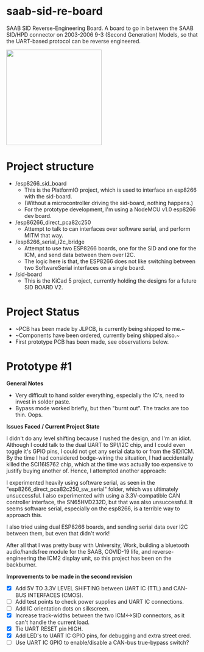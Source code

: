# saab-sid-re-board
SAAB SID Reverse-Engineering Board.
A board to go in between the SAAB SID/HPD connector on 2003-2006 9-3 (Second Generation) Models, so that the UART-based protocol can be reverse engineered.

<img src="https://i.imgur.com/MEXQa4u.jpg" data-canonical-src="https://i.imgur.com/MEXQa4u.jpg" width="250" height="250" />

# Project structure
- /esp8266_sid_board
  - This is the PlatformIO project, which is used to interface an esp8266 with the sid-board.
  - (Without a microcontroller driving the sid-board, nothing happens.)
  - For the prototype development, I'm using a NodeMCU v1.0 esp8266 dev board.
- /esp86266_direct_pca82c250
  - Attempt to talk to can interfaces over software serial, and perform MITM that way.
- /esp8266_serial_i2c_bridge
  - Attempt to use two ESP8266 boards, one for the SID and one for the ICM, and send data between them over I2C.
  - The logic here is that, the ESP8266 does not like switching between two SoftwareSerial interfaces on a single board.
- /sid-board 
  - This is the KiCad 5 project, currently holding the designs for a future SID BOARD V2.

# Project Status
- ~PCB has been made by JLPCB, is currently being shipped to me.~
- ~Components have been ordered, currently being shipped also.~
- First prototype PCB has been made, see observations below.

# Prototype #1
**General Notes**
- Very difficult to hand solder everything, especially the IC's, need to invest in solder paste.
- Bypass mode worked briefly, but then "burnt out". The tracks are too thin. Oops.

**Issues Faced / Current Project State**

I didn't do any level shifting because I rushed the design, and I'm an idiot. Although I could talk to the dual UART to SPI/I2C chip, and I could even toggle it's GPIO pins, I could not get any serial data to or from the SID/ICM. 
By the time I had considered bodge-wiring the situation, I had accidentally killed the SCI16IS762 chip, which at the time was actually too expensive to justify buying another of. Hence, I attempted another approach:
 
I experimented heavily using software serial, as seen in the "esp8266_direct_pca82c250_sw_serial" folder, which was ultimately unsuccessful. I also experimented with using a 3.3V-compatible CAN controller interface, the SN65HVD232D, but that was also unsuccessful. It seems software serial, especially on the esp8266, is a terrible way to approach this.

I also tried using dual ESP8266 boards, and sending serial data over I2C between them, but even that didn't work!

After all that I was pretty busy with University, Work, building a bluetooth audio/handsfree module for the SAAB, COVID-19 life, and reverse-engineering the ICM2 display unit, so this project has been on the backburner.

**Improvements to be made in the second revision**
- [x] Add 5V TO 3.3V LEVEL SHIFTING between UART IC (TTL) and CAN-BUS INTERFACES (CMOS).
- [ ] Add test points to check power supplies and UART IC connections.
- [ ] Add IC orientation dots on silkscreen.
- [x] Increase track-widths between the two ICM<->SID connectors, as it can't handle the current load.
- [x] Tie UART RESET pin HIGH.
- [x] Add LED's to UART IC GPIO pins, for debugging and extra street cred.
- [ ] Use UART IC GPIO to enable/disable a CAN-bus true-bypass switch?
